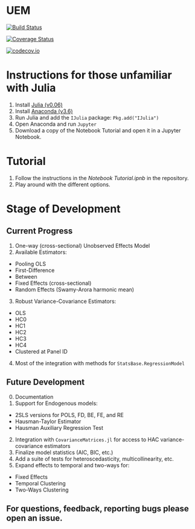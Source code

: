 # UEM

[![Build Status](https://travis-ci.org/Nosferican/UEM.jl.svg?branch=master)](https://travis-ci.org/Nosferican/UEM.jl)

[![Coverage Status](https://coveralls.io/repos/Nosferican/UEM.jl/badge.svg?branch=master&service=github)](https://coveralls.io/github/Nosferican/UEM.jl?branch=master)

[![codecov.io](http://codecov.io/github/Nosferican/UEM.jl/coverage.svg?branch=master)](http://codecov.io/github/Nosferican/UEM.jl?branch=master)

# Instructions for those unfamiliar with Julia

1. Install [Julia (v0.06)](https://julialang.org/downloads/)
2. Install [Anaconda (v3.6)](https://www.continuum.io/downloads)
3. Run Julia and add the `IJulia` package: `Pkg.add("IJulia")`
4. Open Anaconda and run `Jupyter`
5. Download a copy of the Notebook Tutorial and open it in a Jupyter Notebook.

# Tutorial
1. Follow the instructions in the *Notebook Tutorial.ipnb* in the repository.
2. Play around with the different options.

# Stage of Development

## Current Progress

1. One-way (cross-sectional) Unobserved Effects Model
2. Available Estimators:
  - Pooling OLS
  - First-Difference
  - Between
  - Fixed Effects (cross-sectional)
  - Random Effects (Swamy-Arora harmonic mean)
3. Robust Variance-Covariance Estimators:
  - OLS
  - HC0
  - HC1
  - HC2
  - HC3
  - HC4
  - Clustered at Panel ID
4. Most of the integration with methods for `StatsBase.RegressionModel`

## Future Development

0. Documentation
1. Support for Endogenous models:
  - 2SLS versions for POLS, FD, BE, FE, and RE
  - Hausman-Taylor Estimator
  - Hausman Auxiliary Regression Test
2. Integration with `CovarianceMatrices.jl` for access to HAC variance-covariance estimators
3. Finalize model statistics (AIC, BIC, etc.)
4. Add a suite of tests for heteroscedasticity, multicollinearity, etc.
5. Expand effects to temporal and two-ways for:
  - Fixed Effects
  - Temporal Clustering
  - Two-Ways Clustering

## For questions, feedback, reporting bugs please open an issue.
